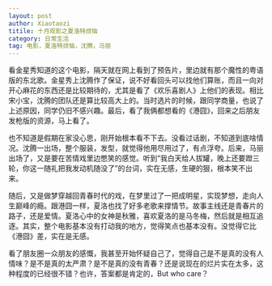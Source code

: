 ```yaml
---
layout: post
author: Xiaotaozi
titile: 十月观影之夏洛特烦恼
category: 日常生活
tag: 电影，夏洛特烦恼，沈腾，马丽
---
```


看金星秀知道的这个电影，隔天就在网上看到了预告片，里边就有那个魔性的粤语版的东北歌。金星秀上沈腾作了保证，说不好看回头可以找他们算账，而且一向对开心麻花的东西还是比较期待的，尤其是看了《欢乐喜剧人》上他们的表现。相比宋小宝，沈腾的团队还是算比较高大上的。当时选片的时候，跟同学商量，也说了上述原因，同学仍旧不感兴趣。最后，看了我俩都想看的《港囧》，回来之后朋友发枪版的资源，马上看了。

也不知道是假期在家没心思，刚开始根本看不下去。没看过话剧，不知道到底啥情况。沈腾一出场，整个服装，发型，就觉得他用尽用过了，有点浮夸。后来，马丽出场了，又是要在苦情戏里边憋笑的感觉。听到“我白天给人拔罐，晚上还要蹬三轮，你这一随礼把我发动机随没了”的台词，实在无感，生硬的狠，根本笑不出来。

随后，又是做梦穿越回青春时代的戏，在梦里过了一把成明星，实现梦想，走向人生巅峰的瘾。跟港囧一样，夏洛也找了好多老歌来撑情节。故事主线还是青春片的路子，还是爱情。夏洛心中的女神是秋雅，喜欢夏洛的是马冬梅，然后就是相互追逐。其实，整个电影基本没有打动我的地方，觉得笑点也基本没有。没觉得它比《港囧》差，实在是无感。

看了朋友圈一众朋友的感慨，我甚至开始怀疑自己了，觉得自己是不是真的没有人情味？是不是真的太严肃？是不是真的没有青春？还是说现在的烂片实在太多，这种程度的已经很不错？也许，答案都是肯定的，But who care？

